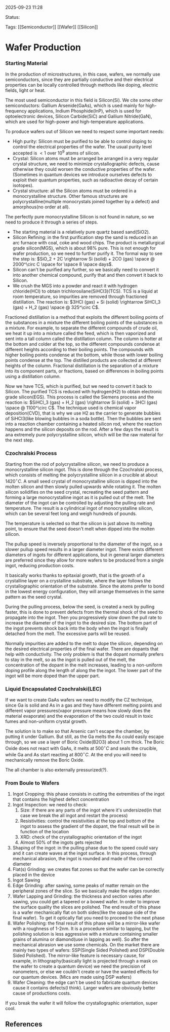 
2025-09-23 11:28

Status: 

Tags: [[Semiconductor]] [[Wafer]] [[Silicon]]

# Wafer Production

### Starting Material
In the production of microstructures, in this case, wafers, we normally use semiconductors, since they are partially conductive and their electrical properties can be locally controlled through methods like doping, electric fields, light or heat. 

The most used semiconductor in this field is Silicon(Si).
We cite some other semiconductors: Gallium Arsenide(GaAs), which is used mainly for high-frequency applications, Indium Phosphide(InP), which is used for optoelectronic devices, Silicon Carbide(SiC) and Gallium Nitride(GaN), which are used for high-power and high-temperature applications.

To produce wafers out of Silicon we need to respect some important needs: 
- High purity: Silicon must be purified to be able to control doping to control the electrical properties of the wafer.  The usual purity level accepted is $\lt 1$ over $10^9$ atoms of silicon.
- Crystal: Silicon atoms must be arranged be arranged in a very regular crystal structure, we need to minimize crystallographic defects, cause otherwise they could worsen the conductive properties of the wafer. (Sometimes in quantum devices we introduce ourselves defects to exploit their quantum properties, such as radioactive decay of certain isotopes).
- Crystal structure: all the Silicon atoms must be ordered in a monocrystalline structure. Other famous structures are polycrystalline(multiple monocrystals joined together by a defect) and amorphous(no order at all).

The perfectly pure monocrystalline Silicon is not found in nature, so we need to produce it through a series of steps.
- The starting material is a relatively pure quartz based sand(SiO2).
- Silicon Refining: in the first purification step the sand is reduced in an arc furnace with coal, coke and wood chips. The product is metallurgical grade silicon(MGS), which is about 98% pure. This is not enough for wafer production, so we need to further purify it. The formal way to see the step is: $SiO_2 + 2C \rightarrow Si (solid) + 2CO (gas) \space @ 2000^\circ C \space for \space 8 \space days$.
- Silicon can't be purified any further, so we basically need to convert it into another chemical compound, purify that and then convert it back to Silicon. 
- We crush the MGS into a powder and react it with hydrogen chloride(HCl) to obtain trichlorosilane(SiHCl3)(TCS). TCS is a liquid at room temperature, so impurities are removed through fractioned distillation. The reaction is: $3HCl (gas) + Si (solid) \rightarrow SiHCl_3 (gas) + H_2 (gas) \space @ 325^\circ C$.

Fractioned distillation is a method that exploits the different boiling points of the substances in a mixture the different boiling points of the substances in a mixture. For example, to separate the different compounds of crude oil, we heat it up into a mixture called the feed, which is then vaporized and sent into a tall column called the distillation column. The column is hotter at the bottom and colder at the top, so the different compounds condense at different heights according to their boiling points. The compounds with higher boiling points condense at the bottom, while those with lower boiling points condense at the top. The distilled products are collected at different heights of the column.
Fractional distillation is the separation of a mixture into its component parts, or fractions, based on differences in boiling points using a distillation column.

Now we have TCS, which is purified, but we need to convert it back to Silicon. The purified TCS is reduced with hydrogen(H2) to obtain electronic grade silicon(EGS). 
This process is called the Siemens process and the reaction is: $SiHCl_3 (gas) + H_2 (gas) \rightarrow Si (solid) + 3HCl (gas) \space @ 1100^\circ C$.
The technique used is chemical vapor deposition(CVD), that is why we use H2 as the carrier to generate bubbles of SiHCl3(like blowing bubbles in a soda bottle). Then the bubbles are sent into a reaction chamber containing a heated silicon rod, where the reaction happens and the silicon deposits on the rod. After a few days the result is ana extremely pure polycrystalline silicon, which will be the raw material for the next step.

### Czochralski Process
Starting from the rod of polycrystalline silicon, we need to produce a monocrystalline silicon ingot. This is done through the Czochralski process, which consists of melting the polycrystalline silicon in a crucible at about $1420^\circ C$. A small seed crystal of monocrystalline silicon is dipped into the molten silicon and then slowly pulled upwards while rotating it. The molten silicon solidifies on the seed crystal, recreating the seed pattern and forming a large monocrystalline ingot as it is pulled out of the melt. The diameter of the ingot can be controlled by adjusting the pulling rate and temperature. The result is a cylindrical ingot of monocrystalline silicon, which can be several feet long and weigh hundreds of pounds.

The temperature is selected so that the silicon is just above its melting point, to ensure that the seed doesn't melt when dipped into the molten silicon. 

The pullup speed is inversely proportional to the diameter of the ingot, so a slower pullup speed results in a larger diameter ingot. There exists different diameters of ingots for different applications, but in general larger diameters are preferred since they allow for more wafers to be produced from a single ingot, reducing production costs. 

It basically works thanks to epitaxial growth, that is the growth of a crystalline layer on a crystalline substrate, where the layer follows the crystallographic orientation of the substrate. Since the atoms prefer to bond in the lowest energy configuration, they will arrange themselves in the same pattern as the seed crystal.

During the pulling process, below the seed, is created a neck by pulling faster, this is done to prevent defects from the thermal shock of the seed to propagate into the ingot. Then you progressively slow down the pull rate to increase the diameter of the ingot to the desired size.
The bottom part of the ingot prevents shock back into the body when the ingot is finally detached from the melt.
The excessive parts will be reused.

Normally impurities are added to the melt to dope the silicon, depending on the desired electrical properties of the final wafer. There are dopants that help with conductivity. The only problem is that the dopant normally prefers to stay in the melt, so as the ingot is pulled out of the melt, the concentration of the dopant in the melt increases, leading to a non-uniform doping profile along the length of along the the ingot. The lower part of the ingot will be more doped than the upper part. 

### Liquid Encapsulated Czochralski(LEC)
If we want to create GaAs wafers we need to modify the CZ technique, since Ga is solid and As in a gas and they have different melting points and different vapor pressures(vapor pressure means how slowly does the material evaporate) and the evaporation of the two could result in toxic fumes and non-uniform crystal growth.

The solution is to make so that Arsenic can't escape the chamber, by putting it under Gallium. But still, as the Ga melts the As could easily escape through, so we use a layer of Boric Oxide(B2O3) about 1 cm thick. The Boric Oxide does not react with GaAs, it melts at $500^{\circ} C$ and seals the crucible, while Ga and As start reacting at $800^{\circ} C$. At the end you will need to mechanically remove the Boric Oxide.

The all chamber is also externally pressurized(?).

### From Boule to Wafers
1. Ingot Cropping: this phase consists in cutting the extremities of the ingot that contains the highest defect concentration
2. Ingot Inspection: we need to check:
	1. Size: if there are any parts of the ingot where it's undersized(in that case we break the all ingot and restart the process)
	2. Resistivities: control the resistivities at the top and bottom of the ingot to assess the gradient of the dopant, the final result will be in function of the location
	3. XRD: check of the crystallographic orientation of the ingot
	4. Almost 50% of the ingots gets rejected
3. Shaping of the ingot: in the pulling phase due to the speed could vary and it can create waves at the ingot surface. In this process, through mechanical abrasion, the ingot is rounded and made of the correct diameter
4. Flat(s) Grinding: we creates flat zones so that the wafer can be correctly placed in the device
5. Ingot Sawing
6. Edge Grinding: after sawing, some peaks of matter remain on the peripheral zones of the slice. So we basically make the edges rounder.
7. Wafer Lapping and Grinding: the thickness and section varies after sawing, you could get a tapered or a bowed wafer. In order to improve the surface quality the slices are polished. The end result of this phase is a wafer mechanically flat on both sides(like the opaque side of the final wafer). To get it optically flat you need to proceed to the next phase
8. Wafer Polishing: the final result of this phase will be a mirror-like wafer with a roughness of 1-2nm. It is a procedure similar to lapping, but the polishing solution is less aggressive with a mixture containing smaller grains of alumina or diamond(use in lapping as well). So after the mechanical abrasion we use some chemicals. On the market there are mainly two types of wafers: SSP(Single Sided Polished) and DSP(Double Sided Polished). The mirror-like feature is necessary cause, for example, in lithography(basically light is projected through a mask on the wafer to create a quantum device) we need the precision of nanometers, or else we couldn't create or have the wanted effects for our quantum devices. (Mics are made using DSP wafers)
9. Wafer Cleaning: the edge can't be used to fabricate quantum devices cause it contains defects(I think). Larger wafers are obviously better cause of productions costs.

If you break the wafer it will follow the crystallographic orientation, super cool.


## References
